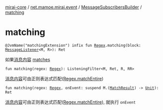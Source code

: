 [mirai-core](../../index.md) / [net.mamoe.mirai.event](../index.md) / [MessageSubscribersBuilder](index.md) / [matching](./matching.md)

# matching

`@JvmName("matchingExtension") infix fun `[`Regex`](https://kotlinlang.org/api/latest/jvm/stdlib/kotlin.text/-regex/index.html)`.matching(block: `[`MessageListener`](../-message-listener.md)`<M, R>): Ret`

如果[消息内容](../../net.mamoe.mirai.message.data/-message/content-to-string.md)  [matches](https://kotlinlang.org/api/latest/jvm/stdlib/kotlin.text/matches.html)

`fun matching(regex: `[`Regex`](https://kotlinlang.org/api/latest/jvm/stdlib/kotlin.text/-regex/index.html)`): ListeningFilter<M, Ret, R, RR>`

[消息内容](../../net.mamoe.mirai.message.data/-message/content-to-string.md)可由正则表达式匹配([Regex.matchEntire](https://kotlinlang.org/api/latest/jvm/stdlib/kotlin.text/-regex/match-entire.html))

`fun matching(regex: `[`Regex`](https://kotlinlang.org/api/latest/jvm/stdlib/kotlin.text/-regex/index.html)`, onEvent: suspend M.(`[`MatchResult`](https://kotlinlang.org/api/latest/jvm/stdlib/kotlin.text/-match-result/index.html)`) -> `[`Unit`](https://kotlinlang.org/api/latest/jvm/stdlib/kotlin/-unit/index.html)`): Ret`

[消息内容](../../net.mamoe.mirai.message.data/-message/content-to-string.md)可由正则表达式匹配([Regex.matchEntire](https://kotlinlang.org/api/latest/jvm/stdlib/kotlin.text/-regex/match-entire.html)), 就执行 `onEvent`

